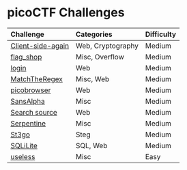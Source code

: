 # picoCTF Challenges



| Challenge | Categories | Difficulty |
| :----| :-------- | :--------|
| [Client-side-again](./Client-side-again/Client-side-again-Solution.md) | Web, Cryptography | Medium |
| [flag_shop](./flag_shop/flag_shop_solution.md) | Misc, Overflow | Medium |
| [login](./login/login-Solution.md) | Web | Medium |
| [MatchTheRegex](./MatchTheRegex/MathTheRegex-Solution.md) | Misc, Web |  Medium |
| [picobrowser](./picobrowser/picobrowser-Solution.md) | Web | Medium |
| [SansAlpha](./SansAlpha/SansAlpha-Solution.md) | Misc | Medium |
| [Search source](./Search%20source/Search-source-Solution.md) | Web | Medium |
| [Serpentine](./Serpentine/Serpentine-Solution.md) | Misc | Medium |
| [St3go](./St3go/St3go-Solution.md) | Steg | Medium |
| [SQLiLite](./SQLiLite/SQLiLite-Solution.md) | SQL, Web | Medium |
| [useless](./useless/useless_solution.md) | Misc | Easy |